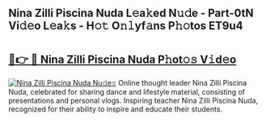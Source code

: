 ## Nina Zilli Piscina Nuda L𝚎a𝚔ed N𝚞𝚍e - Part-0tN Vi𝚍𝚎o L𝚎a𝚔s - H𝚘𝚝 O𝚗𝚕yf𝚊ns P𝚑𝚘tos ET9u4

# <h2><a href="http://kf96ap.oniu.top/?m=Nina+Zilli+Piscina+Nuda">🔗👉 🔴 Nina Zilli Piscina Nuda P𝚑ot𝚘𝚜 V𝚒d𝚎o</a></h2>

[![Nina Zilli Piscina Nuda Nu𝚍e𝚜](https://i.imgur.com/0qMVB7G.gif)](http://kf96ap.oniu.top/?m=Nina+Zilli+Piscina+Nuda)
Online thought leader Nina Zilli Piscina Nuda, celebrated for sharing dance and lifestyle material, consisting of presentations and personal vlogs. Inspiring teacher Nina Zilli Piscina Nuda, recognized for their ability to inspire and educate their students.  
